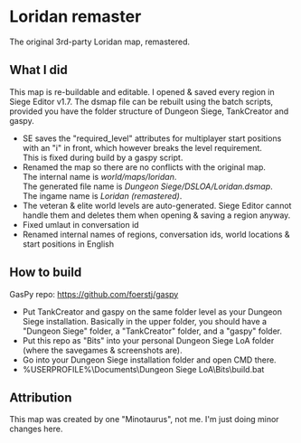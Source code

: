 # Loridan remaster

The original 3rd-party Loridan map, remastered.

## What I did

This map is re-buildable and editable. I opened & saved every region in Siege Editor v1.7. The dsmap file can be rebuilt using the batch scripts, provided you have the folder structure of Dungeon Siege, TankCreator and gaspy.
- SE saves the "required_level" attributes for multiplayer start positions with an "i" in front, which however breaks the level requirement.\
  This is fixed during build by a gaspy script.
- Renamed the map so there are no conflicts with the original map.\
  The internal name is *world/maps/loridan*.\
  The generated file name is *Dungeon Siege/DSLOA/Loridan.dsmap*.\
  The ingame name is *Loridan (remastered)*.
- The veteran & elite world levels are auto-generated. Siege Editor cannot handle them and deletes them when opening & saving a region anyway.
- Fixed umlaut in conversation id
- Renamed internal names of regions, conversation ids, world locations & start positions in English

## How to build

GasPy repo: https://github.com/foerstj/gaspy

- Put TankCreator and gaspy on the same folder level as your Dungeon Siege installation. Basically in the upper folder, you should have a "Dungeon Siege" folder, a "TankCreator" folder, and a "gaspy" folder.
- Put this repo as "Bits" into your personal Dungeon Siege LoA folder (where the savegames & screenshots are).
- Go into your Dungeon Siege installation folder and open CMD there.
- %USERPROFILE%\Documents\Dungeon Siege LoA\Bits\build.bat

## Attribution

This map was created by one "Minotaurus", not me. I'm just doing minor changes here.
